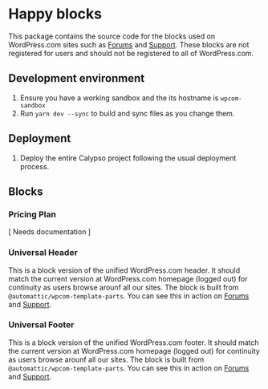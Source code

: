 # Happy blocks

This package contains the source code for the blocks used on WordPress.com sites such as [Forums](https://wordpress.com/forums) and [Support](https://wordpress.com/support). These blocks are not registered for users and should not be registered to all of WordPress.com.

## Development environment

1. Ensure you have a working sandbox and the its hostname is `wpcom-sandbox`
2. Run `yarn dev --sync` to build and sync files as you change them.

## Deployment

1. Deploy the entire Calypso project following the usual deployment process.

## Blocks

### Pricing Plan

[ Needs documentation ]

### Universal Header

This is a block version of the unified WordPress.com header. It should match the current version at WordPress.com homepage (logged out) for continuity as users browse arounf all our sites. The block is built from `@automattic/wpcom-template-parts`. You can see this in action on [Forums](https://wordpress.com/forums) and [Support](https://wordpress.com/support).

### Universal Footer

This is a block version of the unified WordPress.com footer. It should match the current version at WordPress.com homepage (logged out) for continuity as users browse arounf all our sites. The block is built from `@automattic/wpcom-template-parts`. You can see this in action on [Forums](https://wordpress.com/forums) and [Support](https://wordpress.com/support).
